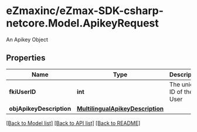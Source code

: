 # eZmaxinc/eZmax-SDK-csharp-netcore.Model.ApikeyRequest
An Apikey Object

## Properties

Name | Type | Description | Notes
------------ | ------------- | ------------- | -------------
**fkiUserID** | **int** | The unique ID of the User | 
**objApikeyDescription** | [**MultilingualApikeyDescription**](MultilingualApikeyDescription.md) |  | 

[[Back to Model list]](../README.md#documentation-for-models) [[Back to API list]](../README.md#documentation-for-api-endpoints) [[Back to README]](../README.md)


